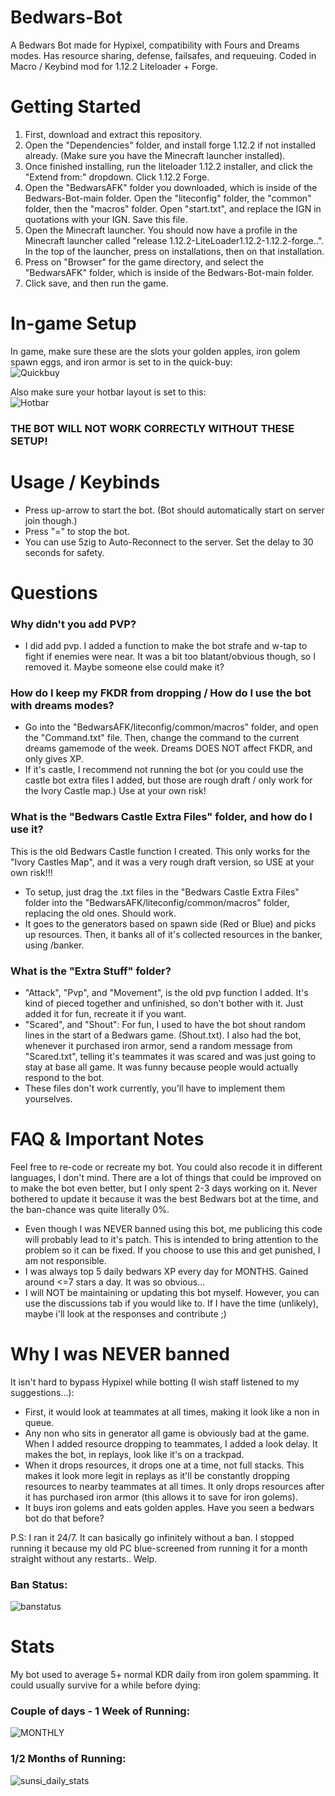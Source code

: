 # Bedwars-Bot
A Bedwars Bot made for Hypixel, compatibility with Fours and Dreams modes. Has resource sharing, defense, failsafes, and requeuing. Coded in Macro / Keybind mod for 1.12.2 Liteloader + Forge. 

# Getting Started
1. First, download and extract this repository.
2. Open the "Dependencies" folder, and install forge 1.12.2 if not installed already. (Make sure you have the Minecraft launcher installed).
3. Once finished installing, run the liteloader 1.12.2 installer, and click the "Extend from:" dropdown. Click 1.12.2 Forge.
4. Open the "BedwarsAFK" folder you downloaded, which is inside of the Bedwars-Bot-main folder. Open the "liteconfig" folder, the "common" folder, then the "macros" folder. Open "start.txt", and replace the IGN in quotations with your IGN. Save this file.
5. Open the Minecraft launcher. You should now have a profile in the Minecraft launcher called "release 1.12.2-LiteLoader1.12.2-1.12.2-forge..". In the top of the launcher, press on installations, then on that installation.
6. Press on "Browser" for the game directory, and select the "BedwarsAFK" folder, which is inside of the Bedwars-Bot-main folder.
7. Click save, and then run the game.

# In-game Setup
In game, make sure these are the slots your golden apples, iron golem spawn eggs, and iron armor is set to in the quick-buy:  
![Quickbuy](https://github.com/familiar/Bedwars-Bot/assets/136278435/a324deb5-7780-45ab-b3b3-db5c14f3563e)

Also make sure your hotbar layout is set to this:  
![Hotbar](https://github.com/familiar/Bedwars-Bot/assets/136278435/0d550fa2-8734-4a4b-b409-8d3235456e59)

### THE BOT WILL NOT WORK CORRECTLY WITHOUT THESE SETUP!

# Usage / Keybinds
- Press up-arrow to start the bot. (Bot should automatically start on server join though.)
- Press "=" to stop the bot.
- You can use 5zig to Auto-Reconnect to the server. Set the delay to 30 seconds for safety.

# Questions
### Why didn't you add PVP?
- I did add pvp. I added a function to make the bot strafe and w-tap to fight if enemies were near. It was a bit too blatant/obvious though, so I removed it. Maybe someone else could make it?

### How do I keep my FKDR from dropping / How do I use the bot with dreams modes?
- Go into the "BedwarsAFK/liteconfig/common/macros" folder, and open the "Command.txt" file. Then, change the command to the current dreams gamemode of the week. Dreams DOES NOT affect FKDR, and only gives XP.
- If it's castle, I recommend not running the bot (or you could use the castle bot extra files I added, but those are rough draft / only work for the Ivory Castle map.) Use at your own risk!

### What is the "Bedwars Castle Extra Files" folder, and how do I use it?
This is the old Bedwars Castle function I created. This only works for the "Ivory Castles Map", and it was a very rough draft version, so USE at your own risk!!!
- To setup, just drag the .txt files in the "Bedwars Castle Extra Files" folder into the "BedwarsAFK/liteconfig/common/macros" folder, replacing the old ones. Should work.
- It goes to the generators based on spawn side (Red or Blue) and picks up resources. Then, it banks all of it's collected resources in the banker, using /banker.

### What is the "Extra Stuff" folder?  
- "Attack", "Pvp", and "Movement", is the old pvp function I added. It's kind of pieced together and unfinished, so don't bother with it. Just added it for fun, recreate it if you want.
- "Scared", and "Shout": For fun, I used to have the bot shout random lines in the start of a Bedwars game. (Shout.txt). I also had the bot, whenever it purchased iron armor, send a random message from "Scared.txt", telling it's teammates it was scared and was just going to stay at base all game. It was funny because people would actually respond to the bot.
- These files don't work currently, you'll have to implement them yourselves.

# FAQ & Important Notes
Feel free to re-code or recreate my bot. You could also recode it in different languages, I don't mind. There are a lot of things that could be improved on to make the bot even better, but I only spent 2-3 days working on it. Never bothered to update it because it was the best Bedwars bot at the time, and the ban-chance was quite literally 0%.
- Even though I was NEVER banned using this bot, me publicing this code will probably lead to it's patch. This is intended to bring attention to the problem so it can be fixed. If you choose to use this and get punished, I am not responsible.
- I was always top 5 daily bedwars XP every day for MONTHS. Gained around <=7 stars a day. It was so obvious...
- I will NOT be maintaining or updating this bot myself. However, you can use the discussions tab if you would like to. If I have the time (unlikely), maybe i'll look at the responses and contribute ;)

# Why I was NEVER banned
It isn't hard to bypass Hypixel while botting (I wish staff listened to my suggestions...):
- First, it would look at teammates at all times, making it look like a non in queue.
- Any non who sits in generator all game is obviously bad at the game. When I added resource dropping to teammates, I added a look delay. It makes the bot, in replays, look like it's on a trackpad.
- When it drops resources, it drops one at a time, not full stacks. This makes it look more legit in replays as it'll be constantly dropping resources to nearby teammates at all times. It only drops resources after it has purchased iron armor (this allows it to save for iron golems).
- It buys iron golems and eats golden apples. Have you seen a bedwars bot do that before?

P.S: I ran it 24/7. It can basically go infinitely without a ban. I stopped running it because my old PC blue-screened from running it for a month straight without any restarts.. Welp.

### Ban Status:
![banstatus](https://github.com/familiar/Bedwars-Bot/assets/136278435/7dd0a19c-c4c3-4941-9a57-d6a659904b94)

# Stats
My bot used to average 5+ normal KDR daily from iron golem spamming. It could usually survive for a while before dying:


### Couple of days - 1 Week of Running:
![MONTHLY](https://github.com/familiar/Bedwars-Bot/assets/136278435/fe13b261-5ed0-4e70-ae58-e41d55a8dfb4)

### 1/2 Months of Running:
![sunsi_daily_stats](https://github.com/familiar/Bedwars-Bot/assets/136278435/5045e073-0974-4bc4-916a-f8e8973b44d3)
